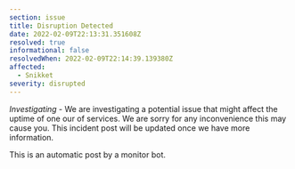 ```yaml
---
section: issue
title: Disruption Detected
date: 2022-02-09T22:13:31.351608Z
resolved: true
informational: false
resolvedWhen: 2022-02-09T22:14:39.139380Z
affected:
  - Snikket
severity: disrupted
---
```

*Investigating* - We are investigating a potential issue that might affect the uptime of one our of services. We are sorry for any inconvenience this may cause you. This incident post will be updated once we have more information.

This is an automatic post by a monitor bot.
        